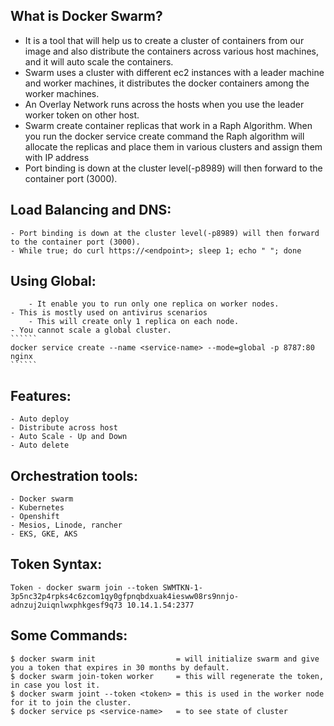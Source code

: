 ## What is Docker Swarm?
  - It is a tool that will help us to create a cluster of containers from our image and also distribute the containers across various host machines, and it will auto scale the containers.
  - Swarm uses a cluster with different ec2 instances with a leader machine and worker machines, it distributes the docker containers among the worker machines. 
  - An Overlay Network runs across the hosts when you use the leader worker token on other host.  
  - Swarm create container replicas that work in a Raph Algorithm. When you run the docker service create command the Raph algorithm will allocate the replicas and place them in various clusters and assign them with IP address
  - Port binding is down at the cluster level(-p8989) will then forward to the container port (3000). 

## Load Balancing and DNS:
	- Port binding is down at the cluster level(-p8989) will then forward to the container port (3000). 
	- While true; do curl https://<endpoint>; sleep 1; echo " "; done
## Using Global:
        - It enable you to run only one replica on worker nodes.
	- This is mostly used on antivirus scenarios 
        - This will create only 1 replica on each node. 
	- You cannot scale a global cluster. 
    ``````
	docker service create --name <service-name> --mode=global -p 8787:80 nginx 
    ``````

## Features:
	- Auto deploy
	- Distribute across host 
	- Auto Scale - Up and Down
	- Auto delete 

## Orchestration tools:
	- Docker swarm
	- Kubernetes 
	- Openshift 
	- Mesios, Linode, rancher 
	- EKS, GKE, AKS

## Token Syntax:
```
Token - docker swarm join --token SWMTKN-1-3p5nc32p4rpks4c6zcom1qy0gfpnqbdxuak4iesww08rs9nnjo-adnzuj2uiqnlwxphkgesf9q73 10.14.1.54:2377
```

## Some Commands:
```
$ docker swarm init                  = will initialize swarm and give you a token that expires in 30 months by default. 
$ docker swarm join-token worker     = this will regenerate the token, in case you lost it.
$ docker swarm joint --token <token> = this is used in the worker node for it to join the cluster.
$ docker service ps <service-name>   = to see state of cluster
```

